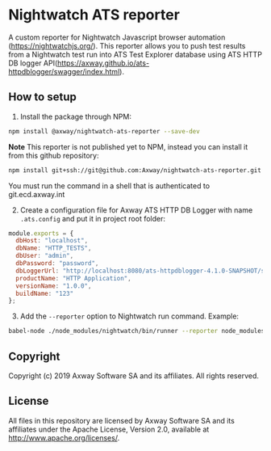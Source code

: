 # Nightwatch ATS reporter

A custom reporter for Nightwatch Javascript browser automation (https://nightwatchjs.org/). This reporter allows you to push test results from a Nightwatch test run into ATS Test Explorer database using ATS HTTP DB logger API(https://axway.github.io/ats-httpdblogger/swagger/index.html).

## How to setup

1. Install the package through NPM:

```sh
npm install @axway/nightwatch-ats-reporter --save-dev
```
**Note** This reporter is not published yet to NPM, instead you can install it from this github repository:
```sh
npm install git+ssh://git@github.com:Axway/nightwatch-ats-reporter.git --save-dev
```
You must run the command in a shell that is authenticated to git.ecd.axway.int

2. Create a configuration file for Axway ATS HTTP DB Logger with name `.ats.config` and put it in project root folder:

```javascript
module.exports = {
  dbHost: "localhost",
  dbName: "HTTP_TESTS",
  dbUser: "admin",
  dbPassword: "password",
  dbLoggerUrl: "http://localhost:8080/ats-httpdblogger-4.1.0-SNAPSHOT/service/logger",
  productName: "HTTP Application",
  versionName: "1.0.0",
  buildName: "123"
};
```

3. Add the `--reporter` option to Nightwatch run command. Example:
```sh
babel-node ./node_modules/nightwatch/bin/runner --reporter node_modules/nightwatch-ats-reporter
```

## Copyright

Copyright (c) 2019 Axway Software SA and its affiliates. All rights reserved.

## License

All files in this repository are licensed by Axway Software SA and its affiliates under the Apache License, Version 2.0, available at http://www.apache.org/licenses/.